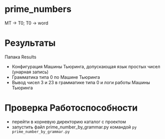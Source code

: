 # prime_numbers
MT -> T0; T0 -> word

# Результаты
Папака Results
- Конфигурация Машины Тьюринга, допускающая язык простых чисел (унарная запись)
- Грамматика типа 0 по Машине Тьюринга
- Вывод чисел 3 и 23 в грамматике типа 0 и логи работы Машины Тьюринга

# Проверка Работоспособности
- перейти в корневую директорию каталог с проектом
- запустить файл prime_number_by_grammar.py командой `py prime_number_by_grammar.py`
